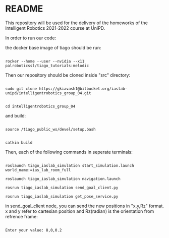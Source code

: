 # README #

This repository will be used for the delivery of the homeworks of the Intelligent Robotics 2021-2022 course at UniPD.

In order to run our code:

the docker base image of tiago should be run:

<code>
rocker --home --user --nvidia --x11 palroboticssl/tiago_tutorials:melodic
</code>

Then our repository should be cloned inside "src" directory:

<code>
sudo git clone https://gkiavash1@bitbucket.org/iaslab-unipd/intelligentrobotics_group_04.git

cd intelligentrobotics_group_04
</code>

and build:

<code>
source /tiago_public_ws/devel/setup.bash

catkin build
</code>

Then, each of the following commands in seperate terminals:

<code>
roslaunch tiago_iaslab_simulation start_simulation.launch world_name:=ias_lab_room_full
</code>

<code>
roslaunch tiago_iaslab_simulation navigation.launch
</code>

<code>
rosrun tiago_iaslab_simulation send_goal_client.py
</code>

<code>
rosrun tiago_iaslab_simulation get_pose_service.py
</code>

in send_goal_client node, you can send the new positions in "x,y,Rz" format. x and y refer to cartesian position and Rz(radian) is the orientation from refrence frame:

<code>
Enter your value: 8,0,0.2
<code>
